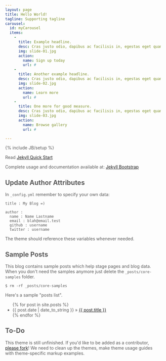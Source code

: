 ```yaml
---
layout: page
title: Hello World!
tagline: Supporting tagline
carousel:
  id: myCarousel
  items:
    - 
      title: Example headline.
      desc: Cras justo odio, dapibus ac facilisis in, egestas eget quam. Donec id elit non mi porta gravida at eget metus. Nullam id dolor id nibh ultricies vehicula ut id elit.
      img: slide-01.jpg
      action:
        name: Sign up today
        url: #
    - 
      title: Another example headline.
      desc: Cras justo odio, dapibus ac facilisis in, egestas eget quam. Donec id elit non mi porta gravida at eget metus. Nullam id dolor id nibh ultricies vehicula ut id elit.
      img: slide-02.jpg
      action: 
        name: Learn more
        url: #
    - 
      title: One more for good measure.
      desc: Cras justo odio, dapibus ac facilisis in, egestas eget quam. Donec id elit non mi porta gravida at eget metus. Nullam id dolor id nibh ultricies vehicula ut id elit.
      img: slide-03.jpg
      action: 
        name: Browse gallery
        url: #

---
```

{% include JB/setup %}

<style>

  /* GLOBAL STYLES
  -------------------------------------------------- */
  /* Padding below the footer and lighter body text */

  body {
    padding-bottom: 40px;
    color: #5a5a5a;
  }



  /* CUSTOMIZE THE NAVBAR
  -------------------------------------------------- */

  /* Special class on .container surrounding .navbar, used for positioning it into place. */
  .navbar-wrapper {
    position: absolute;
    top: 0;
    left: 0;
    right: 0;
    z-index: 10;
    margin-top: 20px;
    margin-bottom: -90px; /* Negative margin to pull up carousel. 90px is roughly margins and height of navbar. */
  }
  .navbar-wrapper .navbar {

  }

  /* Remove border and change up box shadow for more contrast */
  .navbar .navbar-inner {
    border: 0;
    -webkit-box-shadow: 0 2px 10px rgba(0,0,0,.25);
       -moz-box-shadow: 0 2px 10px rgba(0,0,0,.25);
            box-shadow: 0 2px 10px rgba(0,0,0,.25);
  }

  /* Downsize the brand/project name a bit */
  .navbar .brand {
    padding: 14px 20px 16px; /* Increase vertical padding to match navbar links */
    font-size: 16px;
    font-weight: bold;
    text-shadow: 0 -1px 0 rgba(0,0,0,.5);
  }

  /* Navbar links: increase padding for taller navbar */
  .navbar .nav > li > a {
    padding: 15px 20px;
  }

  /* Offset the responsive button for proper vertical alignment */
  .navbar .btn-navbar {
    margin-top: 10px;
  }


  /* RESPONSIVE CSS
  -------------------------------------------------- */

  @media (max-width: 979px) {

    .container.navbar-wrapper {
      margin-bottom: 0;
      width: auto;
    }
    .navbar-inner {
      border-radius: 0;
      margin: -20px 0;
    }
  }


  @media (max-width: 767px) {

    .navbar-inner {
      margin: -20px;
    }
  }
</style>

Read [Jekyll Quick Start](http://jekyllbootstrap.com/usage/jekyll-quick-start.html)

Complete usage and documentation available at: [Jekyll Bootstrap](http://jekyllbootstrap.com)

## Update Author Attributes

In `_config.yml` remember to specify your own data:
    
    title : My Blog =)
    
    author :
      name : Name Lastname
      email : blah@email.test
      github : username
      twitter : username

The theme should reference these variables whenever needed.
    
## Sample Posts

This blog contains sample posts which help stage pages and blog data.
When you don't need the samples anymore just delete the `_posts/core-samples` folder.

    $ rm -rf _posts/core-samples

Here's a sample "posts list".

<ul class="posts">
  {% for post in site.posts %}
    <li><span>{{ post.date | date_to_string }}</span> &raquo; <a href="{{ BASE_PATH }}{{ post.url }}">{{ post.title }}</a></li>
  {% endfor %}
</ul>

## To-Do

This theme is still unfinished. If you'd like to be added as a contributor, [please fork](http://github.com/plusjade/jekyll-bootstrap)!
We need to clean up the themes, make theme usage guides with theme-specific markup examples.
